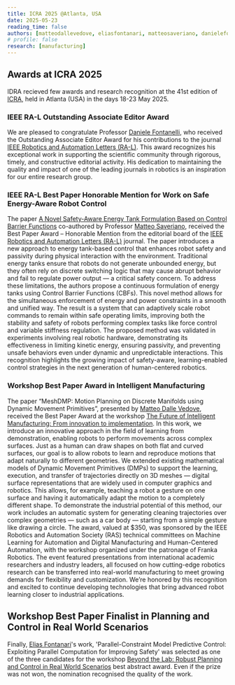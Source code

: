 ```yaml
---
title: ICRA 2025 @Atlanta, USA
date: 2025-05-23
reading_time: false
authors: [matteodallevedove, eliasfontanari, matteosaveriano, danielefontanelli]
# profile: false
research: [manufacturing]
---
```


## Awards at ICRA 2025
IDRA recieved few awards and research recognition at the 41st edition of [ICRA](https://2025.ieee-icra.org/), held in Atlanta (USA) in the days 18-23 May 2025.

<!--more-->

### IEEE RA-L Outstanding Associate Editor Award
We are pleased to congratulate Professor [Daniele Fontanelli](/author/daniele-fontanelli/), who received the Outstanding Associate Editor Award for his contributions to the journal [IEEE Robotics and Automation Letters (RA-L)](https://www.ieee-ras.org/publications/ra-l). This award recognizes his exceptional work in supporting the scientific community through rigorous, timely, and constructive editorial activity. His dedication to maintaining the quality and impact of one of the leading journals in robotics is an inspiration for our entire research group.

### IEEE RA-L Best Paper Honorable Mention for Work on Safe Energy-Aware Robot Control
The paper [A Novel Safety-Aware Energy Tank Formulation Based on Control Barrier Functions](https://ieeexplore.ieee.org/document/10502025) co-authored by Professor [Matteo Saveriano](/author/matteo-saveriano/), received the Best Paper Award – Honorable Mention from the editorial board of the [IEEE Robotics and Automation Letters (RA-L)](https://www.ieee-ras.org/publications/ra-l) journal.
The paper introduces a new approach to energy tank-based control that enhances robot safety and passivity during physical interaction with the environment. Traditional energy tanks ensure that robots do not generate unbounded energy, but they often rely on discrete switching logic that may cause abrupt behavior and fail to regulate power output — a critical safety concern.
To address these limitations, the authors propose a continuous formulation of energy tanks using Control Barrier Functions (CBFs). This novel method allows for the simultaneous enforcement of energy and power constraints in a smooth and unified way. The result is a system that can adaptively scale robot commands to remain within safe operating limits, improving both the stability and safety of robots performing complex tasks like force control and variable stiffness regulation.
The proposed method was validated in experiments involving real robotic hardware, demonstrating its effectiveness in limiting kinetic energy, ensuring passivity, and preventing unsafe behaviors even under dynamic and unpredictable interactions.
This recognition highlights the growing impact of safety-aware, learning-enabled control strategies in the next generation of human-centered robotics.

### Workshop Best Paper Award in Intelligent Manufacturing
The paper “MeshDMP: Motion Planning on Discrete Manifolds using Dynamic Movement Primitives”, presented by [Matteo Dalle Vedove](/author/matteo-dalle-vedove/), received the Best Paper Award at the workshop [The Future of Intelligent Manufacturing: From innovation to implementation](https://sites.google.com/view/intelligent-manufacting-icra25/home).
In this work, we introduce an innovative approach in the field of learning from demonstration, enabling robots to perform movements across complex surfaces. Just as a human can draw shapes on both flat and curved surfaces, our goal is to allow robots to learn and reproduce motions that adapt naturally to different geometries.
We extended existing mathematical models of Dynamic Movement Primitives (DMPs) to support the learning, execution, and transfer of trajectories directly on 3D meshes — digital surface representations that are widely used in computer graphics and robotics. This allows, for example, teaching a robot a gesture on one surface and having it automatically adapt the motion to a completely different shape.
To demonstrate the industrial potential of this method, our work includes an automatic system for generating cleaning trajectories over complex geometries — such as a car body — starting from a simple gesture like drawing a circle.
The award, valued at $350, was sponsored by the IEEE Robotics and Automation Society (RAS) technical committees on Machine Learning for Automation and Digital Manufacturing and Human-Centered Automation, with the workshop organized under the patronage of Franka Robotics.
The event featured presentations from international academic researchers and industry leaders, all focused on how cutting-edge robotics research can be transferred into real-world manufacturing to meet growing demands for flexibility and customization.
We’re honored by this recognition and excited to continue developing technologies that bring advanced robot learning closer to industrial applications.

## Workshop Best Paper Finalist in Planning and Control in Real World Scenarios
Finally, [Elias Fontanari](/author/elias-fontanari)'s work, 'Parallel-Constraint Model Predictive Control: Exploiting Parallel Computation for Improving Safety' was selected as one of the three candidates for the workshop [Beyond the Lab: Robust Planning and Control in Real World Scenarios](https://sites.google.com/view/robust-planning-icra2025-ws) best abstract award. Even if the prize was not won, the nomination recognised the quality of the work.